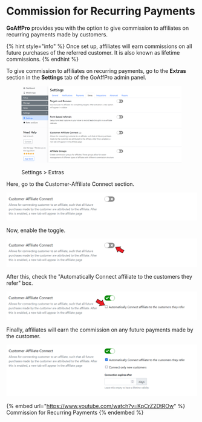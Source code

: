 # Commission for Recurring Payments

**GoAffPro** provides you with the option to give commission to affiliates on recurring payments made by customers.&#x20;

{% hint style="info" %}
Once set up, affiliates will earn commissions on all future purchases of the referred customer. It is also known as lifetime commissions.&#x20;
{% endhint %}

To give commission to affiliates on recurring payments, go to the **Extras** section in the **Settings** tab of the GoAffPro admin panel.

<figure><img src="../../../.gitbook/assets/image (3491).png" alt=""><figcaption><p>Settings > Extras</p></figcaption></figure>

Here, go to the Customer-Affiliate Connect section.

![Customer-Affiliate Connect](<../../../.gitbook/assets/image (2909).png>)

Now, enable the toggle.&#x20;

![Enable the toggle](<../../../.gitbook/assets/Annotation 2020-05-19 162015.png>)

After this, check the "Automatically Connect affiliate to the customers they refer" box.

![Check the "Automatically Connect affiliate to customers they refer" box](<../../../.gitbook/assets/Annotation 2020-05-19 162127.png>)

Finally, affiliates will earn the commission on any future payments made by the customer.

![](<../../../.gitbook/assets/image (1211).png>)

{% embed url="https://www.youtube.com/watch?v=KpCrZ2DtROw" %}
Commission for Recurring Payments
{% endembed %}
